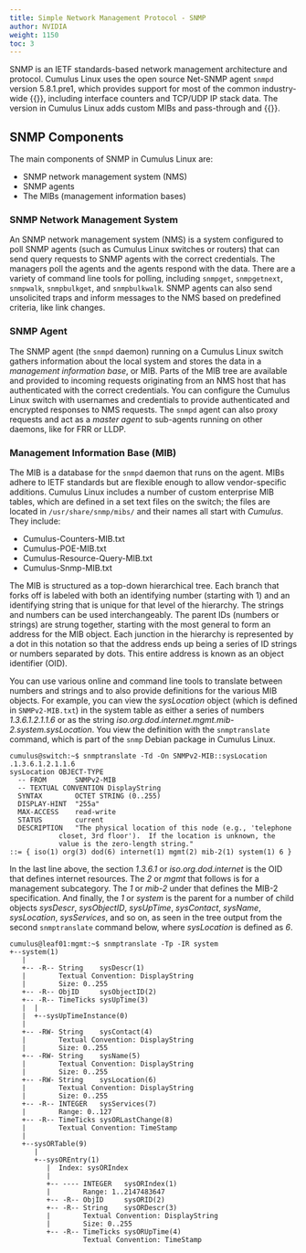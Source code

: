 ```yaml
---
title: Simple Network Management Protocol - SNMP
author: NVIDIA
weight: 1150
toc: 3
---
```


SNMP is an IETF standards-based network management architecture and protocol. Cumulus Linux uses the open source Net-SNMP agent `snmpd` version 5.8.1.pre1, which provides support for most of the common industry-wide {{<link url="#management-information-base-mib" text="MIBs">}}, including interface counters and TCP/UDP IP stack data. The version in Cumulus Linux adds custom MIBs and pass-through and {{<link url="Configure-SNMP#pass-persist-scripts" text="pass-persist scripts">}}.

## SNMP Components

The main components of SNMP in Cumulus Linux are:

- SNMP network management system (NMS)
- SNMP agents
- The MIBs (management information bases)

### SNMP Network Management System

An SNMP network management system (NMS) is a system configured to poll SNMP agents (such as Cumulus Linux switches or routers) that can send query requests to SNMP agents with the correct credentials. The managers poll the agents and the agents respond with the data. There are a variety of command line tools for polling, including `snmpget`, `snmpgetnext`, `snmpwalk`, `snmpbulkget`, and `snmpbulkwalk`. SNMP agents can also send unsolicited traps and inform messages to the NMS based on predefined criteria, like link changes.

### SNMP Agent

The SNMP agent (the `snmpd` daemon) running on a Cumulus Linux switch gathers information about the local system and stores the data in a *management information base*, or MIB. Parts of the MIB tree are available and provided to incoming requests originating from an NMS host that has authenticated with the correct credentials. You can configure the Cumulus Linux switch with usernames and credentials to provide authenticated and encrypted responses to NMS requests. The `snmpd` agent can also proxy requests and act as a *master agent* to sub-agents running on other daemons, like for FRR or LLDP.

### Management Information Base (MIB)

The MIB is a database for the `snmpd` daemon that runs on the agent. MIBs adhere to IETF standards but are flexible enough to allow vendor-specific additions. Cumulus Linux includes a number of custom enterprise MIB tables, which are defined in a set text files on the switch; the files are located in `/usr/share/snmp/mibs/` and their names all start with *Cumulus*. They include:

- Cumulus-Counters-MIB.txt
- Cumulus-POE-MIB.txt
- Cumulus-Resource-Query-MIB.txt
- Cumulus-Snmp-MIB.txt

The MIB is structured as a top-down hierarchical tree. Each branch that forks off is labeled with both an identifying number (starting with 1) and an identifying string that is unique for that level of the hierarchy. The strings and numbers can be used interchangeably. The parent IDs (numbers or strings) are strung together, starting with the most general to form an address for the MIB object. Each junction in the hierarchy is represented by a dot in this notation so that the address ends up being a series of ID strings or numbers separated by dots. This entire address is known as an object identifier (OID).

You can use various online and command line tools to translate between numbers and strings and to also provide definitions for the various MIB objects. For example, you can view the *sysLocation* object (which is defined in `SNMPv2-MIB.txt`) in the system table as either a series of numbers *1.3.6.1.2.1.1.6* or as the string *iso.org.dod.internet.mgmt.mib-2.system.sysLocation*. You view the definition with the `snmptranslate` command, which is part of the `snmp` Debian package in Cumulus Linux.
<!-- vale off -->
```
cumulus@switch:~$ snmptranslate -Td -On SNMPv2-MIB::sysLocation
.1.3.6.1.2.1.1.6
sysLocation OBJECT-TYPE
  -- FROM       SNMPv2-MIB
  -- TEXTUAL CONVENTION DisplayString
  SYNTAX        OCTET STRING (0..255)
  DISPLAY-HINT  "255a"
  MAX-ACCESS    read-write
  STATUS        current
  DESCRIPTION   "The physical location of this node (e.g., 'telephone
            closet, 3rd floor').  If the location is unknown, the
            value is the zero-length string."
::= { iso(1) org(3) dod(6) internet(1) mgmt(2) mib-2(1) system(1) 6 }
```
<!-- vale on -->
In the last line above, the section *1.3.6.1* or *iso.org.dod.internet* is the OID that defines internet resources. The *2* or *mgmt* that follows is for a management subcategory. The *1* or *mib-2* under that defines the MIB-2 specification. And finally, the *1* or *system* is the parent for a number of child objects *sysDescr*, *sysObjectID*, *sysUpTime*, *sysContact*, *sysName*, *sysLocation*, *sysServices*, and so on, as seen in the tree output from the second `snmptranslate` command below, where *sysLocation* is defined as *6*.

```
cumulus@leaf01:mgmt:~$ snmptranslate -Tp -IR system
+--system(1)
   |
   +-- -R-- String    sysDescr(1)
   |        Textual Convention: DisplayString
   |        Size: 0..255
   +-- -R-- ObjID     sysObjectID(2)
   +-- -R-- TimeTicks sysUpTime(3)
   |  |
   |  +--sysUpTimeInstance(0)
   |
   +-- -RW- String    sysContact(4)
   |        Textual Convention: DisplayString
   |        Size: 0..255
   +-- -RW- String    sysName(5)
   |        Textual Convention: DisplayString
   |        Size: 0..255
   +-- -RW- String    sysLocation(6)
   |        Textual Convention: DisplayString
   |        Size: 0..255
   +-- -R-- INTEGER   sysServices(7)
   |        Range: 0..127
   +-- -R-- TimeTicks sysORLastChange(8)
   |        Textual Convention: TimeStamp
   |
   +--sysORTable(9)
      |
      +--sysOREntry(1)
         |  Index: sysORIndex
         |
         +-- ---- INTEGER   sysORIndex(1)
         |        Range: 1..2147483647
         +-- -R-- ObjID     sysORID(2)
         +-- -R-- String    sysORDescr(3)
         |        Textual Convention: DisplayString
         |        Size: 0..255
         +-- -R-- TimeTicks sysORUpTime(4)
                  Textual Convention: TimeStamp
```
